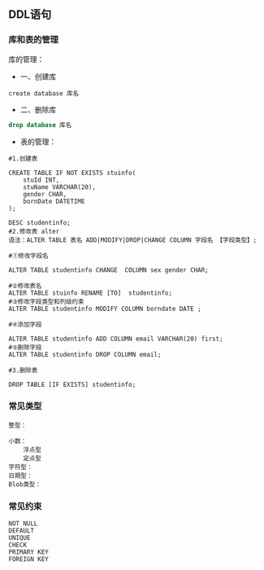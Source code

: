 ## DDL语句
### 库和表的管理

库的管理：

- 一、创建库
```mysql
create database 库名
```
- 二、删除库
```sql
drop database 库名
```
- 表的管理：
```mysql
#1.创建表

CREATE TABLE IF NOT EXISTS stuinfo(
	stuId INT,
	stuName VARCHAR(20),
	gender CHAR,
	bornDate DATETIME	
);

DESC studentinfo;
#2.修改表 alter
语法：ALTER TABLE 表名 ADD|MODIFY|DROP|CHANGE COLUMN 字段名 【字段类型】;

#①修改字段名

ALTER TABLE studentinfo CHANGE  COLUMN sex gender CHAR;

#②修改表名
ALTER TABLE stuinfo RENAME [TO]  studentinfo;
#③修改字段类型和列级约束
ALTER TABLE studentinfo MODIFY COLUMN borndate DATE ;

#④添加字段

ALTER TABLE studentinfo ADD COLUMN email VARCHAR(20) first;
#⑤删除字段
ALTER TABLE studentinfo DROP COLUMN email;

#3.删除表

DROP TABLE [IF EXISTS] studentinfo;

```
### 常见类型

	整型：
		
	小数：
		浮点型
		定点型
	字符型：
	日期型：
	Blob类型：



### 常见约束

	NOT NULL
	DEFAULT
	UNIQUE
	CHECK
	PRIMARY KEY
	FOREIGN KEY
